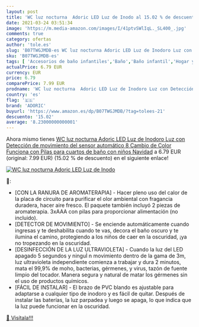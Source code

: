 ```yaml
---
layout: post
title: 'WC luz nocturna  Adoric LED Luz de Inodo al 15.02 % de descuento'
date: 2021-03-24 03:51:34
image: 'https://m.media-amazon.com/images/I/41ptvSWlIqL._SL400_.jpg'
comments: true
category: ofertas
author: 'tole.es'
slug: 'B07TWGJMDB-es WC luz nocturna Adoric LED Luz de Inodoro Luz con...'
sku: 'B07TWGJMDB-es'
tags: [ 'Accesorios de baño infantiles','Baño','Baño infantil','Hogar y cocina','adoric','navidad', ]
actualPrice: 6.79 EUR
currency: EUR
price: 6.79
comparePrice: 7.99 EUR
prodname: 'WC luz nocturna  Adoric LED Luz de Inodoro Luz con Detección de movimiento del sensor automático  8 Cambio de Color Funciona con Pilas  para cuartos de baño con niños Navidad'
country: 'es'
flag: '🇪🇸'
brand: 'ADORIC'
buyurl: 'https://www.amazon.es/dp/B07TWGJMDB/?tag=tolees-21'
descuento: '15.02'
average: '8.23000000000001'
---
```


Ahora mismo tienes [WC luz nocturna  Adoric LED Luz de Inodoro Luz con Detección de movimiento del sensor automático  8 Cambio de Color Funciona con Pilas  para cuartos de baño con niños Navidad](https://www.amazon.es/dp/B07TWGJMDB/?tag=tolees-21) a 6.79 EUR (original: 7.99 EUR) (15.02 %  de descuento) en el siguiente enlace!

[![WC luz nocturna  Adoric LED Luz de Inodo](https://m.media-amazon.com/images/I/41ptvSWlIqL._SL400_.jpg)](https://www.amazon.es/dp/B07TWGJMDB/?tag=tolees-21)

🔎:

- [CON LA RANURA DE AROMATERAPIA] - Hacer pleno uso del calor de la placa de circuito para purificar el olor ambiental con fragancia duradera, hacer aire fresco. El paquete también incluyó 2 piezas de aromaterapia. 3xAAA con pilas para proporcionar alimentación (no incluido).
- [DETECTOR DE MOVIMIENTO] - Se enciende automáticamente cuando ingresas y te deshabilita cuando te vas, decora el baño oscuro y te ilumina el camino, protegiendo a los niños de caer en la oscuridad, ¡ya no tropezando en la oscuridad.
- [DESINFECCIÓN DE LA LUZ ULTRAVIOLETA] - Cuando la luz del LED apagado 5 segundos y ninguÌ n movimiento dentro de la gama de 3m, luz ultravioleta independiente comienza a trabajar y dura 2 minutos, mata el 99,9% de moho, bacterias, gérmenes, y virus, tazón de fuente limpio del tocador. Manera segura y natural de matar los gérmenes sin el uso de productos químicos.
- [FÁCIL DE INSTALAR] - El brazo de PVC blando es ajustable para adaptarse a cualquier tipo de inodoro y es fácil de quitar. Después de instalar las baterías, la luz parpadea y luego se apaga, lo que indica que la luz puede funcionar en la oscuridad.

[🛒 Visítala!!!](https://www.amazon.es/dp/B07TWGJMDB/?tag=tolees-21)
